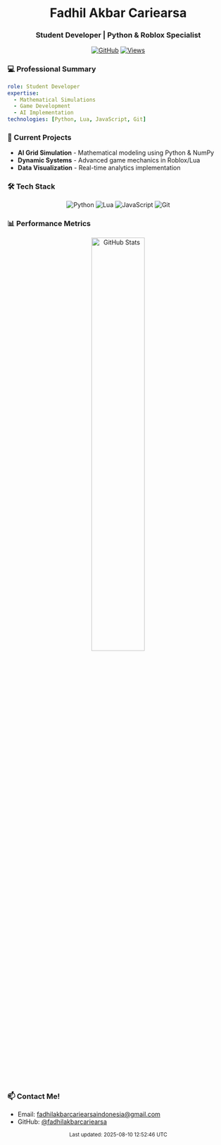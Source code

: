 <div align="center">
  <h1>Fadhil Akbar Cariearsa</h1>
  <h3>Student Developer | Python & Roblox Specialist</h3>

  [![GitHub](https://img.shields.io/github/followers/fadhilakbarcariearsa?label=Follow&style=social)](https://github.com/FadhilAkbarCariearsa)
  [![Views](https://komarev.com/ghpvc/?username=fadhilakbarcariearsa&style=flat&color=0D9488)](https://github.com/FadhilAkbarCariearsa)
</div>

### 💻 Professional Summary
```yaml
role: Student Developer
expertise: 
  - Mathematical Simulations
  - Game Development
  - AI Implementation
technologies: [Python, Lua, JavaScript, Git]
```

### 🚀 Current Projects
- **AI Grid Simulation** - Mathematical modeling using Python & NumPy
- **Dynamic Systems** - Advanced game mechanics in Roblox/Lua
- **Data Visualization** - Real-time analytics implementation

### 🛠️ Tech Stack
<div align="center">

![Python](https://img.shields.io/badge/Python-3776AB?style=flat-square&logo=python&logoColor=white)
![Lua](https://img.shields.io/badge/Lua-2C2D72?style=flat-square&logo=lua&logoColor=white)
![JavaScript](https://img.shields.io/badge/JavaScript-F7DF1E?style=flat-square&logo=javascript&logoColor=black)
![Git](https://img.shields.io/badge/Git-F05032?style=flat-square&logo=git&logoColor=white)

</div>

### 📊 Performance Metrics
<div align="center">
  <img src="https://github-readme-stats-sigma-five.vercel.app/api?username=fadhilakbarcariearsa&show_icons=true&theme=tokyonight&hide_border=true&cache_seconds=7200&include_all_commits=true&count_private=true" alt="GitHub Stats" width="49%"/>
</div>

### 📫 Contact Me!
- Email: [fadhilakbarcariearsaindonesia@gmail.com](mailto:fadhilakbarcariearsaindonesia@gmail.com)
- GitHub: [@fadhilakbarcariearsa](https://github.com/fadhilakbarcariearsa)

<div align="center">
  <sub>Last updated: 2025-08-10 12:52:46 UTC</sub>
</div>
